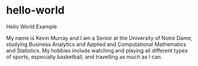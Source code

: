 # hello-world
Hello World Example

My name is Kevin Murray and I am a Senior at the University of Notre Dame, studying Business Analytics and Applied and Computational Mathematics and Statistics. 
My hobbies include watching and playing all different types of sports, especially basketball, and travelling as much as I can. 
